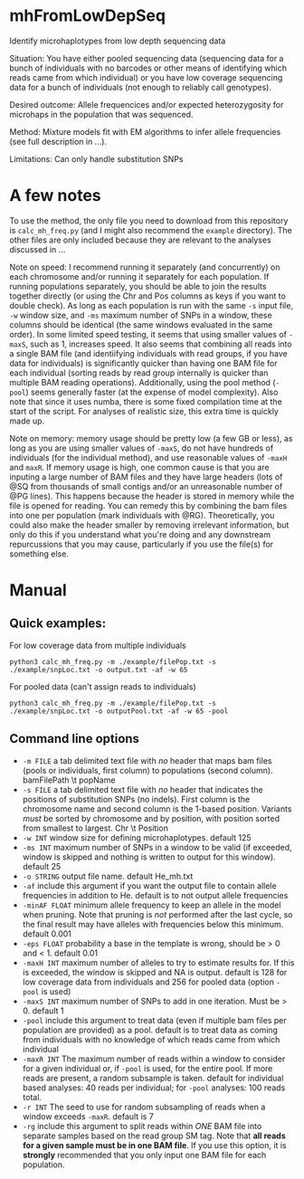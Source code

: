 # mhFromLowDepSeq
 Identify microhaplotypes from low depth sequencing data
 
 Situation: You have either pooled sequencing data (sequencing data for a bunch of individuals 
 with no barcodes or other means of identifying which reads came from which individual) or you 
 have low coverage sequencing data for a bunch of individuals (not enough to reliably call genotypes).
 
 Desired outcome: Allele frequencices and/or expected heterozygosity for microhaps in the population 
 that was sequenced.
 
 Method: Mixture models fit with EM algorithms to infer allele frequencies (see full description in ...).
 
 Limitations: Can only handle substitution SNPs
 
 # A few notes

 To use the method, the only file you need to download from this repository is `calc_mh_freq.py` 
 (and I might also recommend the `example` directory). The 
 other files are only included because they are relevant to the analyses discussed in ...

 
 Note on speed: I recommend running it separately (and concurrently)
 on each chromosome and/or running it separately for each population. If running populations separately,
 you should be able to join the results together directly (or using the Chr and Pos columns as keys if 
 you want to double check). As long as each population is run with the same `-s` input file, `-w` window 
 size, and `-ms` maximum number of SNPs in a window, these columns should be identical (the same windows 
 evaluated in the same order). In some limited speed testing, it seems that using smaller values of `-maxS`, 
 such as 1, increases speed. It also seems that combining all reads into a single BAM file (and identiifying 
 individuals with read groups, if you have data for individuals) is significantly quicker than having one BAM file 
 for each individual (sorting reads by read group internally is quicker than multiple BAM reading operations). 
 Additionally, using the pool method (`-pool`) seems generally faster (at the expense 
 of model complexity). Also note that since it uses numba, there is some fixed compilation time at the start of 
 the script. For analyses of realistic size, this extra time is quickly made up.
 
 Note on memory: memory usage should be pretty low (a few GB or less), as long as you are using 
 smaller values of `-maxS`, do not have hundreds of individuals (for the individual method), and use reasonable values of `-maxH` and 
 `maxR`. If memory usage is high, one common cause is that you are inputing a large number of BAM files and they have 
 large headers (lots of @SQ from thousands of small contigs and/or an unreasonable number of @PG lines). This happens because the header 
 is stored in memory while the file is opened for reading. You can remedy this by combining 
 the bam files into one per population (mark individuals with @RG). Theoretically, you could also make the header 
 smaller by removing irrelevant information, but only do this if you understand what you're doing and any downstream 
 repurcussions that you may cause, particularly if you use the file(s) for something else.

# Manual

## Quick examples: 

For low coverage data from multiple individuals
```
python3 calc_mh_freq.py -m ./example/filePop.txt -s ./example/snpLoc.txt -o output.txt -af -w 65
```

For pooled data (can't assign reads to individuals)
```
python3 calc_mh_freq.py -m ./example/filePop.txt -s ./example/snpLoc.txt -o outputPool.txt -af -w 65 -pool
```

## Command line options
 
- `-m FILE` a tab delimited text file with _no_ header that maps bam files (pools or individuals, first column) to 
populations (second column). bamFilePath \t popName
- `-s FILE` a tab delimited text file with _no_ header that indicates the positions of substitution SNPs (no indels). First 
column is the chromosome name and second column is the 1-based position. Variants _must_ be sorted by chromosome
and by position, with position sorted from smallest to largest. Chr \t Position
- `-w INT` window size for defining microhaplotypes. default 125
- `-ms INT` maximum number of SNPs in a window to be valid (if exceeded, window is skipped and nothing is written to 
output for this window). default 25
- `-o STRING` output file name. default He_mh.txt
- `-af` include this argument if you want the output file to contain allele frequencies in addition to He. default is to not output allele frequencies
- `-minAF FLOAT` minimum allele frequency to keep an allele in the model when pruning. Note that pruning is _not_ performed after the 
last cycle, so the final result may have alleles with frequencies below this minimum. default 0.001
- `-eps FLOAT` probability a base in the template is wrong, should be > 0 and < 1. default 0.01
- `-maxH INT` maximum number of alleles to try to estimate results for. If this is exceeded, the window is skipped and NA is output. default is 128 for 
low coverage data from individuals and 256 for pooled data (option `-pool` is used)
- `-maxS INT` maximum number of SNPs to add in one iteration. Must be > 0. default 1
- `-pool` include this argument to treat data (even if multiple bam files per population are provided) as a pool. default is to treat data as coming from individuals
with no knowledge of which reads came from which individual
- `-maxR INT` The maximum number of reads within a window to consider for a given individual or, if `-pool` is used, for the entire pool. If more reads
are present, a random subsample is taken. default for individual based analyses: 40 reads per individual; for `-pool` analyses: 100 reads total. 
- `-r INT` The seed to use for random subsampling of reads when a window exceeds `-maxR`. default is 7
- `-rg` include this argument to split reads within _ONE_ BAM file into separate samples based on the read group SM tag. Note that 
  __all reads for a given sample must be in one BAM file__. If you use this option, it is __strongly__ recommended that you only input one BAM 
  file for each population.
